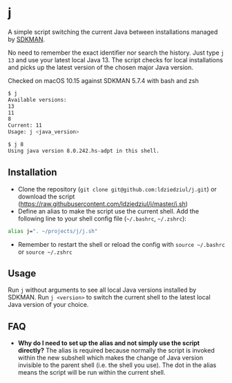 # j

A simple script switching the current Java between installations managed by [SDKMAN](https://sdkman.io/). 

No need to remember the exact identifier nor search the history. Just type `j 13` and use your latest local Java 13. 
The script checks for local installations and picks up the latest version of the chosen major Java version.

Checked on macOS 10.15 against SDKMAN 5.7.4 with bash and zsh

```bash
$ j
Available versions:
13
11
8
Current: 11
Usage: j <java_version>

$ j 8
Using java version 8.0.242.hs-adpt in this shell.
```

## Installation

- Clone the repository (`git clone git@github.com:ldziedziul/j.git`) or download the script (https://raw.githubusercontent.com/ldziedziul/j/master/j.sh)
- Define an alias to make the script use the current shell. Add the following line to your shell config file (`~/.bashrc`, `~/.zshrc`):
```bash
alias j=". ~/projects/j/j.sh"
``` 
- Remember to restart the shell or reload the config with `source ~/.bashrc` or `source ~/.zshrc`

## Usage
Run `j` without arguments to see all local Java versions installed by SDKMAN. Run `j <version>` to switch the current shell to the latest local Java version of your choice.

## FAQ

- **Why do I need to set up the alias and not simply use the script directly?**
The alias is required because normally the script is invoked within the new subshell which makes the change of Java version
 invisible to the parent shell (i.e. the shell you use). The dot in the alias means the script will be run within the current shell.
